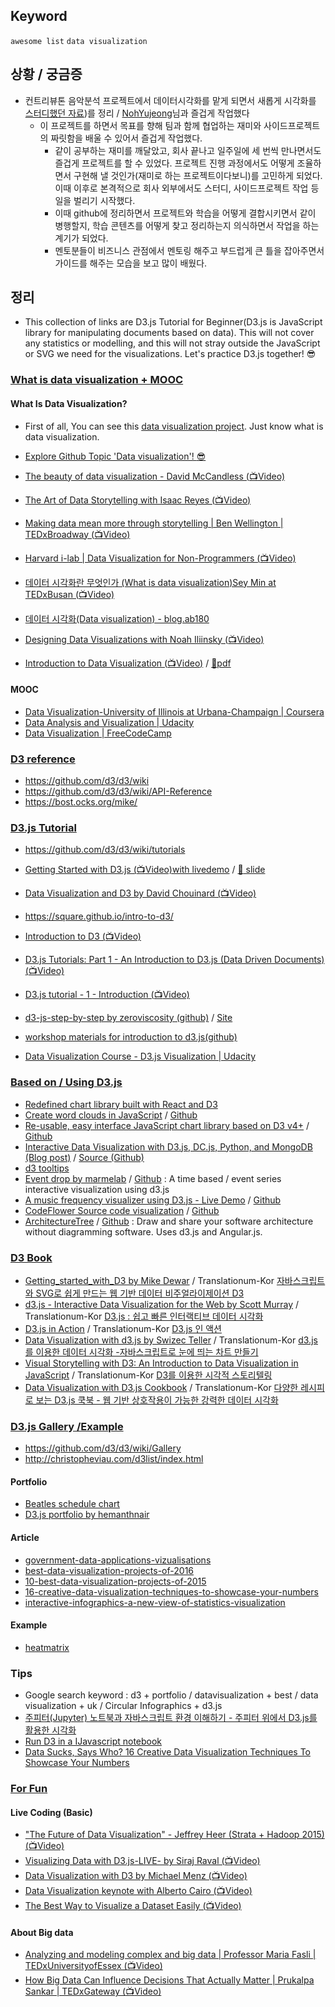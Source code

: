 ## Keyword
`awesome list` `data visualization`

## 상황 / 궁금증
- 컨트리뷰톤 음악분석 프로젝트에서 데이터시각화를 맡게 되면서 새롭게 시각화를 [스터디했던 자료](https://github.com/LearnDataVisualization/d3study))를 정리 / [NohYujeong](https://github.com/NohYujeong)님과 즐겁게 작업했다
  - 이 프로젝트를 하면서 목표를 향해 팀과 함께 협업하는 재미와 사이드프로젝트의 짜릿함을 배울 수 있어서 즐겁게 작업했다. 
    - 같이 공부하는 재미를 깨달았고, 회사 끝나고 일주일에 세 번씩 만나면서도 즐겁게 프로젝트를 할 수 있었다. 프로젝트 진행 과정에서도 어떻게 조율하면서 구현해 낼 것인가(재미로 하는 프로젝트이다보니)를 고민하게 되었다. 이때 이후로 본격적으로 회사 외부에서도 스터디, 사이드프로젝트 작업 등 일을 벌리기 시작했다.
    - 이때 github에 정리하면서 프로젝트와 학습을 어떻게 결합시키면서 같이 병행할지, 학습 콘텐츠를 어떻게 찾고 정리하는지 의식하면서 작업을 하는 계기가 되었다.
    - 멘토분들이 비즈니스 관점에서 멘토링 해주고 부드럽게 큰 틀을 잡아주면서 가이드를 해주는 모습을 보고 많이 배웠다.

## 정리
- This collection of links are D3.js Tutorial for Beginner(D3.js is JavaScript library for manipulating documents based on data). This will not cover any statistics or modelling, and this will not stray outside the JavaScript or SVG we need for the visualizations. Let's practice D3.js together! :sunglasses:

### [What is data visualization + MOOC](doc/whatIsDataVisualization.md)
#### What Is Data Visualization?
- First of all, You can see this [data visualization project](http://datavizproject.com/). Just know what is data visualization. 
- [Explore Github Topic 'Data visualization'! :sunglasses: ](https://github.com/search?utf8=✓&q=data+visualization&type=)
- [The beauty of data visualization - David McCandless (:tv:Video)](https://ed.ted.com/lessons/david-mccandless-the-beauty-of-data-visualization#watch)
- [The Art of Data Storytelling with Isaac Reyes (:tv:Video)](https://youtu.be/zInG1BUQZek)
- [Making data mean more through storytelling | Ben Wellington | TEDxBroadway (:tv:Video)](https://youtu.be/6xsvGYIxJok)
- [Harvard i-lab | Data Visualization for Non-Programmers (:tv:Video)](https://youtu.be/-xS7QJhVbcM)

- [데이터 시각화란 무엇인가 (What is data visualization)Sey Min at TEDxBusan (:tv:Video)](https://m.youtube.com/watch?v=gZmjidt0lRI)
- [데이터 시각화(Data visualization) - blog.ab180](http://blog.ab180.co/data-science-with-r-2-data-visualization/)

- [Designing Data Visualizations with Noah Iliinsky (:tv:Video)](https://youtu.be/R-oiKt7bUU8)
- [Introduction to Data Visualization (:tv:Video)](https://youtu.be/XIgjTuDGXYY) / [:closed_book:pdf](http://dtdata.io/prm/intro_dataviz.pdf)

#### MOOC
- [Data Visualization-University of Illinois at Urbana-Champaign | Coursera](https://www.coursera.org/learn/datavisualization)
- [Data Analysis and Visualization | Udacity](https://www.udacity.com/course/data-analysis-and-visualization--ud404)
- [Data Visualization | FreeCodeCamp](https://www.freecodecamp.org/map#collapseData-Visualization-Certification)

### [D3 reference](doc/d3Reference.md)
- https://github.com/d3/d3/wiki
- https://github.com/d3/d3/wiki/API-Reference
- https://bost.ocks.org/mike/

### [D3.js Tutorial](doc/d3Tutorial.md)
- https://github.com/d3/d3/wiki/tutorials 
- [Getting Started with D3.js (:tv:Video)with livedemo](https://www.youtube.com/watch?v=EYmJEsReewo) / [:closed_book: slide](http://slides.com/elisabethengel/d3js#)
- [Data Visualization and D3 by David Chouinard (:tv:Video)](https://youtu.be/MCQ9VAjyhok)
- https://square.github.io/intro-to-d3/
- [Introduction to D3 (:tv:Video)](https://youtu.be/8jvoTV54nXw) 
- [D3.js Tutorials: Part 1 - An Introduction to D3.js (Data Driven Documents) (:tv:Video)](https://youtu.be/K3FMuLT_3Ik)
- [D3.js tutorial - 1 - Introduction (:tv:Video)](https://youtu.be/n5NcCoa9dDU)
- [d3-js-step-by-step by zeroviscosity (github)](https://github.com/zeroviscosity/d3-js-step-by-step) / [Site](http://zeroviscosity.com/category/d3-js-step-by-step)
- [workshop materials for introduction to d3.js(github)](https://github.com/enjalot/intro-d3https://github.com/enjalot/intro-d3)

- [Data Visualization Course - D3.js Visualization | Udacity](https://www.udacity.com/.../data-visualization-and-d3js--ud507)

### [Based on / Using D3.js](doc/basedOnUsingd3.md)
- [Redefined chart library built with React and D3](http://recharts.org)
- [Create word clouds in JavaScript](https://www.jasondavies.com/wordcloud/) / [Github](https://github.com/jasondavies/d3-cloud)
- [Re-usable, easy interface JavaScript chart library based on D3 v4+](https://naver.github.io/billboard.js/) / [Github](https://github.com/naver/billboard.js)
-  [Interactive Data Visualization with D3.js, DC.js, Python, and MongoDB (Blog post)](http://adilmoujahid.com/posts/2015/01/interactive-data-visualization-d3-dc-python-mongodb/) / [Source (Github)](https://github.com/adilmoujahid/DonorsChoose_Visualization)
- [d3 tooltips](http://labratrevenge.com/d3-tip)
- [Event drop by marmelab](https://marmelab.com/EventDrops/) / [Github](https://github.com/marmelab/EventDrops) : A time based / event series interactive visualization using d3.js
- [A music frequency visualizer using D3.js - Live Demo](http://bignerdranch.github.io/music-frequency-d3/) / [Github](https://github.com/bignerdranch/music-frequency-d3)
- [CodeFlower Source code visualization](http://www.redotheweb.com/CodeFlower/) / [Github](https://github.com/fzaninotto/CodeFlower)
-  [ArchitectureTree](http://marmelab.com/ArchitectureTree/) / [Github](https://github.com/marmelab/ArchitectureTree) : Draw and share your software architecture without diagramming software. Uses d3.js and Angular.js.

### [D3 Book](doc/d3Book.md)
- [Getting_started_with_D3 by Mike Dewar](http://shop.oreilly.com/product/0636920026938.do) / Translationum-Kor [자바스크립트와 SVG로 쉽게 만드는 웹 기반 데이터 비주얼라이제이션 D3](http://www.hanbit.co.kr/store/books/look.php?p_code=E8036032345)
- [d3.js - Interactive Data Visualization for the Web by Scott Murray](http://shop.oreilly.com/product/0636920026938.do) / Translationum-Kor [D3.js : 쉽고 빠른 인터랙티브 데이터 시각화](http://www.insightbook.co.kr/book/programming-insight/interactive-data-visualization-for-the-web)
- [D3.js in Action](https://www.manning.com/books/d3-js-in-action) / Translationum-Kor [D3.js 인 액션](http://www.hanbit.co.kr/store/books/look.php?p_code=B3521352024)
- [Data Visualization with d3.js by Swizec Teller](https://www.packtpub.com/web-development/data-visualization-d3js) / Translationum-Kor [d3.js를 이용한 데이터 시각화 -자바스크립트로 눈에 띄는 차트 만들기](http://acornpub.co.kr/book/d3js-data-visualization)
- [Visual Storytelling with D3: An Introduction to Data Visualization in JavaScript](http://www.informit.com/store/visual-storytelling-with-d3-an-introduction-to-data-9780321933171) / Translationum-Kor [D3를 이용한 시각적 스토리텔링](http://www.insightbook.co.kr/book/programming-insight/d3를-이용한-시각적-스토리텔링)
- [Data Visualization with D3.js Cookbook](https://www.packtpub.com/web-development/data-visualization-d3js-cookbook) / Translationum-Kor [다양한 레시피로 보는 D3.js 쿡북 - 웹 기반 상호작용이 가능한 강력한 데이터 시각화](http://acornpub.co.kr/book/d3js-cookbook)

### [D3.js Gallery /Example](doc/galleryExample.md)
- https://github.com/d3/d3/wiki/Gallery
- http://christopheviau.com/d3list/index.html

#### Portfolio
- [Beatles schedule chart](https://www.pinterest.co.kr/pin/110760472055788465/?lp=true)
- [D3.js portfolio by hemanthnair](https://www.upwork.com/fl/hemanthnair)

#### Article
- [government-data-applications-vizualisations](https://www.theguardian.com/news/datablog/gallery/2010/jan/20/government-data-applications-vizualisations)
- [best-data-visualization-projects-of-2016](https://flowingdata.com/2016/12/29/best-data-visualization-projects-of-2016/)
- [10-best-data-visualization-projects-of-2015](http://flowingdata.com/2015/12/22/10-best-data-visualization-projects-of-2015/)
- [16-creative-data-visualization-techniques-to-showcase-your-numbers](https://www.slideteam.net/blog/data-sucks-says-who-16-creative-data-visualization-techniques-to-showcase-your-numbers/)
- [interactive-infographics-a-new-view-of-statistics-visualization](http://blog.dataart.com/interactive-infographics-a-new-view-of-statistics-visualization/)

#### Example
- [heatmatrix](https://goo.gl/images/Gch28B)

### Tips
- Google search keyword : d3 + portfolio / datavisualization + best / data visualization + uk / Circular Infographics + d3.js 
- [주피터(Jupyter) 노트북과 자바스크립트 환경 이해하기 - 주피터 위에서 D3.js를 활용한 시각화](http://blog.nacyot.com/articles/2015-05-21-d3js-in-jupyter/)
- [Run D3 in a IJavascript notebook](https://kyso.io/fil/map)
- [Data Sucks, Says Who? 16 Creative Data Visualization Techniques To Showcase Your Numbers](https://www.slideteam.net/blog/data-sucks-says-who-16-creative-data-visualization-techniques-to-showcase-your-numbers/)

### [For Fun](doc/forFun.md)
#### Live Coding (Basic)
- ["The Future of Data Visualization" - Jeffrey Heer (Strata + Hadoop 2015) (:tv:Video)](https://youtu.be/vc1bq0qIKoA)
- [Visualizing Data with D3.js-LIVE- by Siraj Raval (:tv:Video)](https://youtu.be/sEpRzyPRH0s)
- [Data Visualization with D3 by Michael Menz (:tv:Video)](https://youtu.be/219xXJRh4Lw)
- [Data Visualization keynote with Alberto Cairo (:tv:Video)](https://youtu.be/Ls9PFP_M87g)
- [The Best Way to Visualize a Dataset Easily (:tv:Video)](https://youtu.be/yQsOFWqpjkE)

#### About Big data
- [Analyzing and modeling complex and big data | Professor Maria Fasli | TEDxUniversityofEssex (:tv:Video)](https://youtu.be/8DqQCZMawNg)
- [How Big Data Can Influence Decisions That Actually Matter | Prukalpa Sankar | TEDxGateway (:tv:Video)](https://youtu.be/C6WKt6fJiso)



